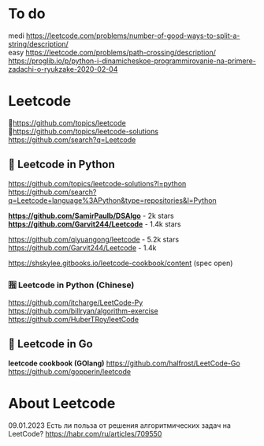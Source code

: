# To do
medi https://leetcode.com/problems/number-of-good-ways-to-split-a-string/description/                   
easy https://leetcode.com/problems/path-crossing/description/                      
https://proglib.io/p/python-i-dinamicheskoe-programmirovanie-na-primere-zadachi-o-ryukzake-2020-02-04                      



# Leetcode             
💜https://github.com/topics/leetcode      
💜https://github.com/topics/leetcode-solutions                 
https://github.com/search?q=Leetcode                            

## 🌋 Leetcode in Python                    
https://github.com/topics/leetcode-solutions?l=python
https://github.com/search?q=Leetcode+language%3APython&type=repositories&l=Python                  

**https://github.com/SamirPaulb/DSAlgo** -  2k stars                      
**https://github.com/Garvit244/Leetcode** - 1.4k stars                     

https://github.com/qiyuangong/leetcode - 5.2k stars                 
https://github.com/Garvit244/Leetcode - 1.4k             

https://shskylee.gitbooks.io/leetcode-cookbook/content (spec open)

### 🈯 Leetcode in Python (Chinese)                               
https://github.com/itcharge/LeetCode-Py                             
https://github.com/billryan/algorithm-exercise                  
https://github.com/HuberTRoy/leetCode                    

##  🌋 Leetcode in Go             
**leetcode cookbook (GOlang)** https://github.com/halfrost/LeetCode-Go                         
https://github.com/gopperin/leetcode                     

# About Leetcode             
09.01.2023 Есть ли польза от решения алгоритмических задач на LeetCode? https://habr.com/ru/articles/709550       

